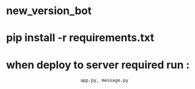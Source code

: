 # new_version_bot
# pip install -r requirements.txt
# when deploy to server required run :
                                app.py, message.py
